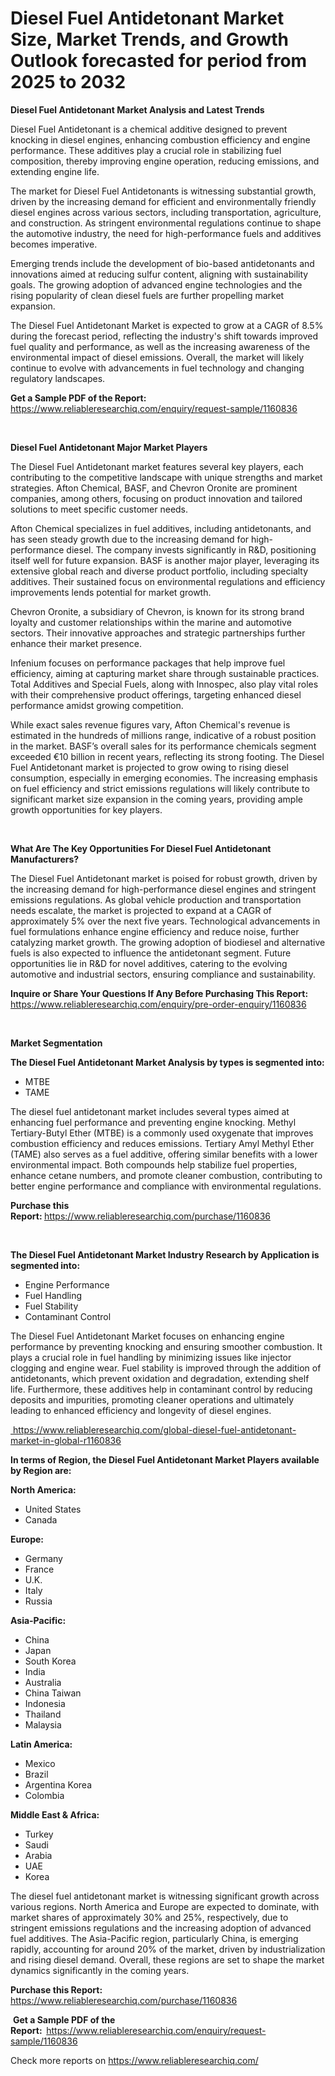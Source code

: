<p><h1>Diesel Fuel Antidetonant Market Size, Market Trends, and Growth Outlook forecasted for period from 2025 to 2032</h1></p><p><strong>Diesel Fuel Antidetonant Market Analysis and Latest Trends</strong></p>
<p><p>Diesel Fuel Antidetonant is a chemical additive designed to prevent knocking in diesel engines, enhancing combustion efficiency and engine performance. These additives play a crucial role in stabilizing fuel composition, thereby improving engine operation, reducing emissions, and extending engine life.</p><p>The market for Diesel Fuel Antidetonants is witnessing substantial growth, driven by the increasing demand for efficient and environmentally friendly diesel engines across various sectors, including transportation, agriculture, and construction. As stringent environmental regulations continue to shape the automotive industry, the need for high-performance fuels and additives becomes imperative. </p><p>Emerging trends include the development of bio-based antidetonants and innovations aimed at reducing sulfur content, aligning with sustainability goals. The growing adoption of advanced engine technologies and the rising popularity of clean diesel fuels are further propelling market expansion. </p><p>The Diesel Fuel Antidetonant Market is expected to grow at a CAGR of 8.5% during the forecast period, reflecting the industry's shift towards improved fuel quality and performance, as well as the increasing awareness of the environmental impact of diesel emissions. Overall, the market will likely continue to evolve with advancements in fuel technology and changing regulatory landscapes.</p></p>
<p><strong>Get a Sample PDF of the Report:&nbsp;</strong> <a href="https://www.reliableresearchiq.com/enquiry/request-sample/1160836?utm_campaign=3361&utm_medium=2&utm_source=Github&utm_content=ia&utm_term=22032025&utm_id=diesel-fuel-antidetonant">https://www.reliableresearchiq.com/enquiry/request-sample/1160836</a></p>
<p>&nbsp;</p>
<p><strong>Diesel Fuel Antidetonant Major Market Players</strong></p>
<p><p>The Diesel Fuel Antidetonant market features several key players, each contributing to the competitive landscape with unique strengths and market strategies. Afton Chemical, BASF, and Chevron Oronite are prominent companies, among others, focusing on product innovation and tailored solutions to meet specific customer needs.</p><p>Afton Chemical specializes in fuel additives, including antidetonants, and has seen steady growth due to the increasing demand for high-performance diesel. The company invests significantly in R&D, positioning itself well for future expansion. BASF is another major player, leveraging its extensive global reach and diverse product portfolio, including specialty additives. Their sustained focus on environmental regulations and efficiency improvements lends potential for market growth.</p><p>Chevron Oronite, a subsidiary of Chevron, is known for its strong brand loyalty and customer relationships within the marine and automotive sectors. Their innovative approaches and strategic partnerships further enhance their market presence.</p><p>Infenium focuses on performance packages that help improve fuel efficiency, aiming at capturing market share through sustainable practices. Total Additives and Special Fuels, along with Innospec, also play vital roles with their comprehensive product offerings, targeting enhanced diesel performance amidst growing competition.</p><p>While exact sales revenue figures vary, Afton Chemical's revenue is estimated in the hundreds of millions range, indicative of a robust position in the market. BASF’s overall sales for its performance chemicals segment exceeded €10 billion in recent years, reflecting its strong footing. The Diesel Fuel Antidetonant market is projected to grow owing to rising diesel consumption, especially in emerging economies. The increasing emphasis on fuel efficiency and strict emissions regulations will likely contribute to significant market size expansion in the coming years, providing ample growth opportunities for key players.</p></p>
<p>&nbsp;</p>
<p><strong>What Are The Key Opportunities For Diesel Fuel Antidetonant Manufacturers?</strong></p>
<p><p>The Diesel Fuel Antidetonant market is poised for robust growth, driven by the increasing demand for high-performance diesel engines and stringent emissions regulations. As global vehicle production and transportation needs escalate, the market is projected to expand at a CAGR of approximately 5% over the next five years. Technological advancements in fuel formulations enhance engine efficiency and reduce noise, further catalyzing market growth. The growing adoption of biodiesel and alternative fuels is also expected to influence the antidetonant segment. Future opportunities lie in R&D for novel additives, catering to the evolving automotive and industrial sectors, ensuring compliance and sustainability.</p></p>
<p><strong>Inquire or Share Your Questions If Any Before Purchasing This Report:</strong> <a href="https://www.reliableresearchiq.com/enquiry/pre-order-enquiry/1160836?utm_campaign=3361&utm_medium=2&utm_source=Github&utm_content=ia&utm_term=22032025&utm_id=diesel-fuel-antidetonant">https://www.reliableresearchiq.com/enquiry/pre-order-enquiry/1160836</a></p>
<p>&nbsp;</p>
<p><strong>Market Segmentation</strong></p>
<p><strong>The Diesel Fuel Antidetonant Market Analysis by types is segmented into:</strong></p>
<p><ul><li>MTBE</li><li>TAME</li></ul></p>
<p><p>The diesel fuel antidetonant market includes several types aimed at enhancing fuel performance and preventing engine knocking. Methyl Tertiary-Butyl Ether (MTBE) is a commonly used oxygenate that improves combustion efficiency and reduces emissions. Tertiary Amyl Methyl Ether (TAME) also serves as a fuel additive, offering similar benefits with a lower environmental impact. Both compounds help stabilize fuel properties, enhance cetane numbers, and promote cleaner combustion, contributing to better engine performance and compliance with environmental regulations.</p></p>
<p><strong>Purchase this Report:&nbsp;</strong><a href="https://www.reliableresearchiq.com/purchase/1160836?utm_campaign=3361&utm_medium=2&utm_source=Github&utm_content=ia&utm_term=22032025&utm_id=diesel-fuel-antidetonant">https://www.reliableresearchiq.com/purchase/1160836</a></p>
<p>&nbsp;</p>
<p><strong>The Diesel Fuel Antidetonant Market Industry Research by Application is segmented into:</strong></p>
<p><ul><li>Engine Performance</li><li>Fuel Handling</li><li>Fuel Stability</li><li>Contaminant Control</li></ul></p>
<p><p>The Diesel Fuel Antidetonant Market focuses on enhancing engine performance by preventing knocking and ensuring smoother combustion. It plays a crucial role in fuel handling by minimizing issues like injector clogging and engine wear. Fuel stability is improved through the addition of antidetonants, which prevent oxidation and degradation, extending shelf life. Furthermore, these additives help in contaminant control by reducing deposits and impurities, promoting cleaner operations and ultimately leading to enhanced efficiency and longevity of diesel engines.</p></p>
<p><a href="https://www.reliableresearchiq.com/global-diesel-fuel-antidetonant-market-in-global-r1160836?utm_campaign=3361&utm_medium=2&utm_source=Github&utm_content=ia&utm_term=22032025&utm_id=diesel-fuel-antidetonant">&nbsp;https://www.reliableresearchiq.com/global-diesel-fuel-antidetonant-market-in-global-r1160836</a></p>
<p><strong>In terms of Region, the Diesel Fuel Antidetonant Market Players available by Region are:</strong></p>
<p>
    <p> <strong> North America: </strong>
        <ul>
            <li>United States</li>
            <li>Canada</li>
        </ul>
        </p> 
    <p> <strong> Europe: </strong>
        <ul>
            <li>Germany</li>
            <li>France</li>
            <li>U.K.</li>
            <li>Italy</li>
            <li>Russia</li>
        </ul>
        </p> 
    <p> <strong> Asia-Pacific: </strong>
        <ul>
            <li>China</li>
            <li>Japan</li>
            <li>South Korea</li>
            <li>India</li>
            <li>Australia</li>
            <li>China Taiwan</li>
            <li>Indonesia</li>
            <li>Thailand</li>
            <li>Malaysia</li>
        </ul>
        </p> 
    <p> <strong> Latin America: </strong>
        <ul>
            <li>Mexico</li>
            <li>Brazil</li>
            <li>Argentina Korea</li>
            <li>Colombia</li>
        </ul>
        </p> 
    <p> <strong> Middle East & Africa: </strong>
        <ul>
            <li>Turkey</li>
            <li>Saudi</li>
            <li>Arabia</li>
            <li>UAE</li>
            <li>Korea</li>
        </ul>
    </p>
    </p>
<p><p>The diesel fuel antidetonant market is witnessing significant growth across various regions. North America and Europe are expected to dominate, with market shares of approximately 30% and 25%, respectively, due to stringent emissions regulations and the increasing adoption of advanced fuel additives. The Asia-Pacific region, particularly China, is emerging rapidly, accounting for around 20% of the market, driven by industrialization and rising diesel demand. Overall, these regions are set to shape the market dynamics significantly in the coming years.</p></p>
<p><strong>Purchase this Report: </strong><a href="https://www.reliableresearchiq.com/purchase/1160836?utm_campaign=3361&utm_medium=2&utm_source=Github&utm_content=ia&utm_term=22032025&utm_id=diesel-fuel-antidetonant">https://www.reliableresearchiq.com/purchase/1160836</a></p>
<p>&nbsp;<strong>Get a Sample PDF of the Report:&nbsp;&nbsp;</strong><a href="https://www.reliableresearchiq.com/enquiry/request-sample/1160836?utm_campaign=3361&utm_medium=2&utm_source=Github&utm_content=ia&utm_term=22032025&utm_id=diesel-fuel-antidetonant">https://www.reliableresearchiq.com/enquiry/request-sample/1160836</a></p>
<p><strong></strong></p>
<p>Check more reports on <a href="https://www.reliableresearchiq.com/?utm_campaign=3361&utm_medium=2&utm_source=Github&utm_content=ia&utm_term=22032025&utm_id=diesel-fuel-antidetonant">https://www.reliableresearchiq.com/</a></p>